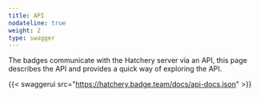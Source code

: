 ```yaml
---
title: API
nodateline: true
weight: 2
type: swagger
---
```


The badges communicate with the Hatchery server via an API, this page describes the API and provides a quick way of exploring the API.

<style>

.td-content .version {
    background-color: rgba(0, 0, 0, 0) !important;
}
</style>

{{< swaggerui src="https://hatchery.badge.team/docs/api-docs.json" >}}
